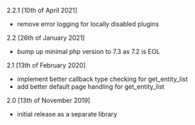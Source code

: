 2.2.1 [10th of April 2021]
- remove error logging for locally disabled plugins

2.2 [26th of January 2021]
- bump up minimal php version to 7.3 as 7.2 is EOL

2.1 [13th of February 2020]
- implement better callback type checking for get_entity_list
- add better default page handling for get_entity_list

2.0 [13th of November 2019]
- initial release as a separate library

